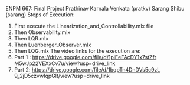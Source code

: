 ENPM 667: Final Project
Prathinav Karnala Venkata (pratkv)
Sarang Shibu (sarang)
Steps of Execution:
1. First execute the
Linearization_and_Controllability.mlx file
2. Then Observability.mlx
3. Then LQR.mlx
4. Then Luenberger_Observer.mlx
5. Then LQG.mlx
The video links for the execution are:
1. Part 1 :
https://drive.google.com/file/d/1piEeFAcDY1x7stZfr
M5wJp22VEXxCv7u/view?usp=drive_link
2. Part 2:
https://drive.google.com/file/d/1bqpTn4DnDVs5c9zL
9_2jD5czvwIqpGlt/view?usp=drive_link
